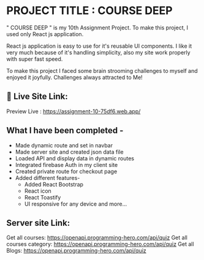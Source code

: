 
# PROJECT TITLE :  COURSE DEEP

" COURSE DEEP " is my 10th Assignment Project. To make this project, I used only React js application. 

React js application is easy to use for it's reusable UI components. I like it very much because of it's handling simplicity, also my site work properly with super fast speed.

To make this project I faced some brain strooming challenges to myself and enjoyed it joyfully. Challenges always attracted to Me!  

## 🔗 Live Site Link: 
Preview Live : https://assignment-10-75df6.web.app/


## What I have been completed -

- Made dynamic route and set in navbar
- Made server site and created json data file
- Loaded API and display data in dynamic routes
- Integrated firebase Auth in my client site
- Created private route for checkout page
- Added different features-
    - Added React Bootstrap
    - React icon
    - React Toastify
    - UI responsive for any device and more...




## Server site  Link:
Get all courses: https://openapi.programming-hero.com/api/quiz
Get all courses category: https://openapi.programming-hero.com/api/quiz
Get all Blogs: https://openapi.programming-hero.com/api/quiz


